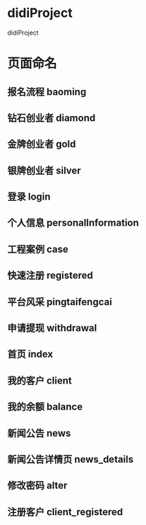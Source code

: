 # didiProject
didiProject
# 页面命名
## 报名流程 baoming
## 钻石创业者 diamond
## 金牌创业者 gold
## 银牌创业者 silver
## 登录 login
## 个人信息 personalInformation
## 工程案例 case
## 快速注册 registered
## 平台风采 pingtaifengcai
## 申请提现 withdrawal
## 首页 index
## 我的客户 client
## 我的余额 balance
## 新闻公告 news
## 新闻公告详情页 news_details
## 修改密码 alter
## 注册客户 client_registered
